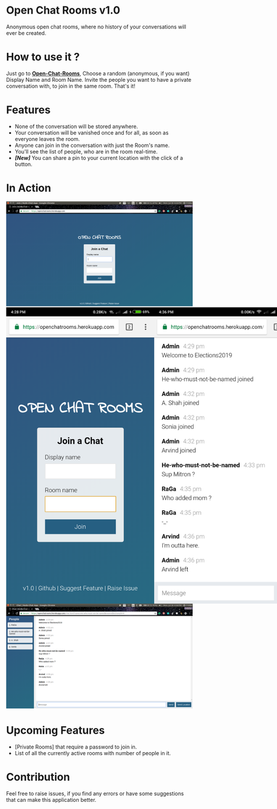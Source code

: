 # Open Chat Rooms v1.0
Anonymous open chat rooms, where no history of your conversations will ever be created.

# How to use it ?
Just go to __[Open-Chat-Rooms](https://openchatrooms.herokuapp.com/)__, Choose a random (anonymous, if you want) Display Name and Room Name. Invite the people you want to have a private conversation with, to join in the same room. That's it!

# Features
- None of the conversation will be stored anywhere.
- Your conversation will be vanished once and for all, as soon as everyone leaves the room.
- Anyone can join in the conversation with just the Room's name.
- You'll see the list of people, who are in the room real-time.
- ___[New]___ You can share a pin to your current location with the click of a button.


# In Action
<img src="./images/front.png" alt="drawing"/>
<div style="display: flex">
<img src="./images/front_mobile.png" alt="drawing" width="400"/>
<img src="./images/chat_mobile.png" alt="drawing" width="400"/>
</div>
<img src="./images/chat.png" alt="drawing"/>


# Upcoming Features
- [Private Rooms] that require a password to join in.
- List of all the currently active rooms with number of people in it.


# Contribution
Feel free to raise issues, if you find any errors or have some suggestions that can make this application better.
